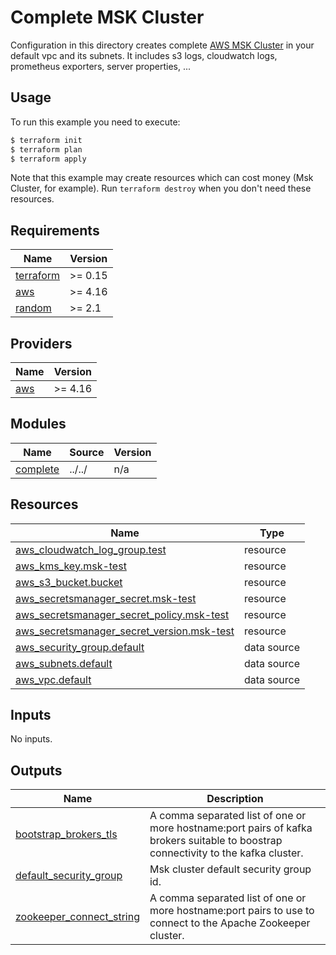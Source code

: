 # Complete MSK Cluster

Configuration in this directory creates complete [AWS MSK Cluster](https://aws.amazon.com/es/msk/)
in your default vpc and its subnets. It includes s3 logs, cloudwatch logs, prometheus exporters,
server properties, ...

## Usage

To run this example you need to execute:

```bash
$ terraform init
$ terraform plan
$ terraform apply
```

Note that this example may create resources which can cost money (Msk Cluster, for example). Run `terraform destroy` when you don't need these resources.

<!-- BEGINNING OF PRE-COMMIT-TERRAFORM DOCS HOOK -->
## Requirements

| Name | Version |
|------|---------|
| <a name="requirement_terraform"></a> [terraform](#requirement\_terraform) | >= 0.15 |
| <a name="requirement_aws"></a> [aws](#requirement\_aws) | >= 4.16 |
| <a name="requirement_random"></a> [random](#requirement\_random) | >= 2.1 |

## Providers

| Name | Version |
|------|---------|
| <a name="provider_aws"></a> [aws](#provider\_aws) | >= 4.16 |

## Modules

| Name | Source | Version |
|------|--------|---------|
| <a name="module_complete"></a> [complete](#module\_complete) | ../../ | n/a |

## Resources

| Name | Type |
|------|------|
| [aws_cloudwatch_log_group.test](https://registry.terraform.io/providers/hashicorp/aws/latest/docs/resources/cloudwatch_log_group) | resource |
| [aws_kms_key.msk-test](https://registry.terraform.io/providers/hashicorp/aws/latest/docs/resources/kms_key) | resource |
| [aws_s3_bucket.bucket](https://registry.terraform.io/providers/hashicorp/aws/latest/docs/resources/s3_bucket) | resource |
| [aws_secretsmanager_secret.msk-test](https://registry.terraform.io/providers/hashicorp/aws/latest/docs/resources/secretsmanager_secret) | resource |
| [aws_secretsmanager_secret_policy.msk-test](https://registry.terraform.io/providers/hashicorp/aws/latest/docs/resources/secretsmanager_secret_policy) | resource |
| [aws_secretsmanager_secret_version.msk-test](https://registry.terraform.io/providers/hashicorp/aws/latest/docs/resources/secretsmanager_secret_version) | resource |
| [aws_security_group.default](https://registry.terraform.io/providers/hashicorp/aws/latest/docs/data-sources/security_group) | data source |
| [aws_subnets.default](https://registry.terraform.io/providers/hashicorp/aws/latest/docs/data-sources/subnets) | data source |
| [aws_vpc.default](https://registry.terraform.io/providers/hashicorp/aws/latest/docs/data-sources/vpc) | data source |

## Inputs

No inputs.

## Outputs

| Name | Description |
|------|-------------|
| <a name="output_bootstrap_brokers_tls"></a> [bootstrap\_brokers\_tls](#output\_bootstrap\_brokers\_tls) | A comma separated list of one or more hostname:port pairs of kafka brokers suitable to boostrap connectivity to the kafka cluster. |
| <a name="output_default_security_group"></a> [default\_security\_group](#output\_default\_security\_group) | Msk cluster default security group id. |
| <a name="output_zookeeper_connect_string"></a> [zookeeper\_connect\_string](#output\_zookeeper\_connect\_string) | A comma separated list of one or more hostname:port pairs to use to connect to the Apache Zookeeper cluster. |
<!-- END OF PRE-COMMIT-TERRAFORM DOCS HOOK -->
